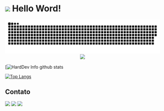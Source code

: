 <h1><img src="https://emojis.slackmojis.com/emojis/images/1531849430/4246/blob-sunglasses.gif?1531849430" width="30"/> Hello Word! </h1>

<p align="center">
  <a href="https://github.com/HardDevInfo">
    <img src="https://github.com/dliocode/dliocode/blob/main/assets/github-contribution-grid-snake.svg"/>
  </a>
  <a href="https://github.com/HardDevInfo">
    <img src="https://github-profile-summary-cards.vercel.app/api/cards/profile-details?username=harddevinfo&theme=radical"/>  
  </a>
  
[![HardDev Info github stats](https://github-readme-stats.vercel.app/api?username=HardDevInfo&show_icons=true&theme=dark])

[![Top Langs](https://github-readme-stats.vercel.app/api/top-langs/?username=HardDevInfo&theme=dark)](https://github.com/HardDevInfo/github-readme-stats)
</p>

## Contato
<a href="https://instagram.com/_harddev" target="_blank"><img src="https://img.shields.io/badge/-Instagram-%23E4405F?style=for-the-badge&logo=instagram&logoColor=white" target="_blank"></a>
<a href = "mailto:renato@harddev.org"><img src="https://img.shields.io/badge/Gmail-D14836?style=for-the-badge&logo=gmail&logoColor=white" target="_blank"></a>
<a href="https://www.linkedin.com/in/harddev" target="_blank"><img src="https://img.shields.io/badge/-LinkedIn-%230077B5?style=for-the-badge&logo=linkedin&logoColor=white" target="_blank"></a>